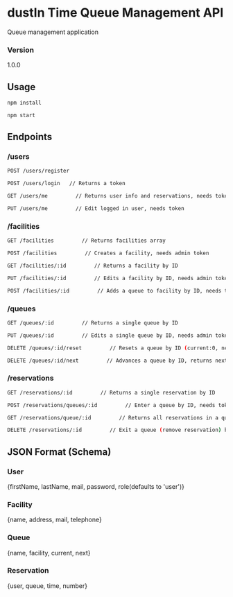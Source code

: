 # dustIn Time Queue Management API

Queue management application

### Version
1.0.0

## Usage

```bash
npm install
```

```bash
npm start
```

## Endpoints
### /users
```bash
POST /users/register
```

```bash
POST /users/login   // Returns a token
```

```bash
GET /users/me         // Returns user info and reservations, needs token
```

```bash
PUT /users/me         // Edit logged in user, needs token
```

### /facilities
```bash
GET /facilities         // Returns facilities array
```

```bash
POST /facilities         // Creates a facility, needs admin token 
```

```bash
GET /facilities/:id         // Returns a facility by ID
```

```bash
PUT /facilities/:id         // Edits a facility by ID, needs admin token
```

```bash
POST /facilities/:id         // Adds a queue to facility by ID, needs token
```

### /queues
```bash
GET /queues/:id         // Returns a single queue by ID
```

```bash
PUT /queues/:id         // Edits a single queue by ID, needs admin token
```

```bash
DELETE /queues/:id/reset         // Resets a queue by ID (current:0, next:1, delete belonging reservations), needs admin token
```

```bash
DELETE /queues/:id/next         // Advances a queue by ID, returns next reservation (or first if current==0), needs admin token
```

### /reservations
```bash
GET /reservations/:id         // Returns a single reservation by ID
```

```bash
POST /reservations/queues/:id         // Enter a queue by ID, needs token
```

```bash
GET /reservations/queue/:id         // Returns all reservations in a queue by ID
```

```bash
DELETE /reservations/:id         // Exit a queue (remove reservation) by ID, needs token
```

## JSON Format (Schema)
### User
{firstName, lastName, mail, password, role(defaults to 'user')}
### Facility
{name, address, mail, telephone}
### Queue
{name, facility, current, next}
### Reservation
{user, queue, time, number}